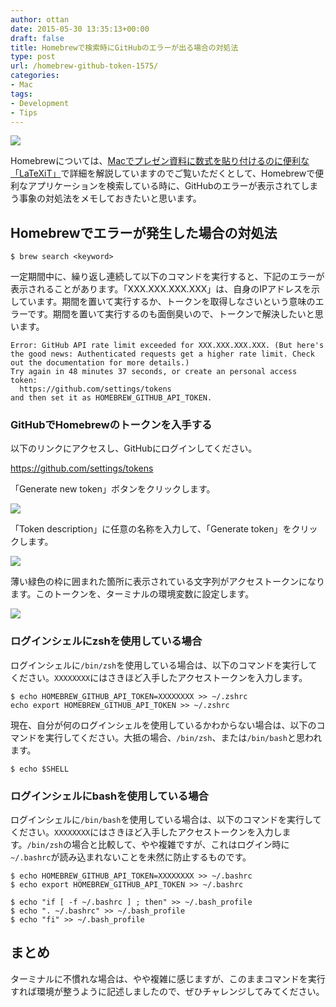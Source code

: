 ```yaml
---
author: ottan
date: 2015-05-30 13:35:13+00:00
draft: false
title: Homebrewで検索時にGitHubのエラーが出る場合の対処法
type: post
url: /homebrew-github-token-1575/
categories:
- Mac
tags:
- Development
- Tips
---
```


![](/images/2015/05/150530-5569bc9476a8f.png)






Homebrewについては、[Macでプレゼン資料に数式を貼り付けるのに便利な「LaTeXiT」](https://ottan.xyz/mac-latex-presentation-92/)で詳細を解説していますのでご覧いただくとして、Homebrewで便利なアプリケーションを検索している時に、GitHubのエラーが表示されてしまう事象の対処法をメモしておきたいと思います。





## Homebrewでエラーが発生した場合の対処法




    
    $ brew search <keyword>





一定期間中に、繰り返し連続して以下のコマンドを実行すると、下記のエラーが表示されることがあります。「XXX.XXX.XXX.XXX」は、自身のIPアドレスを示しています。期間を置いて実行するか、トークンを取得しなさいという意味のエラーです。期間を置いて実行するのも面倒臭いので、トークンで解決したいと思います。




    
    Error: GitHub API rate limit exceeded for XXX.XXX.XXX.XXX. (But here's the good news: Authenticated requests get a higher rate limit. Check out the documentation for more details.)
    Try again in 48 minutes 37 seconds, or create an personal access token:
      https://github.com/settings/tokens
    and then set it as HOMEBREW_GITHUB_API_TOKEN.





### GitHubでHomebrewのトークンを入手する





以下のリンクにアクセスし、GitHubにログインしてください。



https://github.com/settings/tokens



「Generate new token」ボタンをクリックします。





![](/images/2015/05/150530-5569b77a46e8a.png)






「Token description」に任意の名称を入力して、「Generate token」をクリックします。





![](/images/2015/05/150530-5569b77c7f4fa.png)






薄い緑色の枠に囲まれた箇所に表示されている文字列がアクセストークンになります。このトークンを、ターミナルの環境変数に設定します。





![](/images/2015/05/150530-5569b77fb0a33.png)






### ログインシェルにzshを使用している場合





ログインシェルに`/bin/zsh`を使用している場合は、以下のコマンドを実行してください。`XXXXXXXX`にはさきほど入手したアクセストークンを入力します。




    
    $ echo HOMEBREW_GITHUB_API_TOKEN=XXXXXXXX >> ~/.zshrc
    echo export HOMEBREW_GITHUB_API_TOKEN >> ~/.zshrc





現在、自分が何のログインシェルを使用しているかわからない場合は、以下のコマンドを実行してください。大抵の場合、`/bin/zsh`、または`/bin/bash`と思われます。




    
    $ echo $SHELL





### ログインシェルにbashを使用している場合





ログインシェルに`/bin/bash`を使用している場合は、以下のコマンドを実行してください。`XXXXXXXX`にはさきほど入手したアクセストークンを入力します。`/bin/zsh`の場合と比較して、やや複雑ですが、これはログイン時に`~/.bashrc`が読み込まれないことを未然に防止するものです。




    
    $ echo HOMEBREW_GITHUB_API_TOKEN=XXXXXXXX >> ~/.bashrc
    $ echo export HOMEBREW_GITHUB_API_TOKEN >> ~/.bashrc
    
    $ echo "if [ -f ~/.bashrc ] ; then" >> ~/.bash_profile
    $ echo ". ~/.bashrc" >> ~/.bash_profile
    $ echo "fi" >> ~/.bash_profile





## まとめ





ターミナルに不慣れな場合は、やや複雑に感じますが、このままコマンドを実行すれば環境が整うように記述しましたので、ぜひチャレンジしてみてください。
